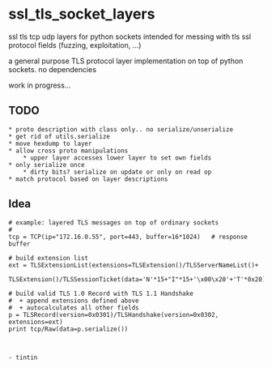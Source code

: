 ssl_tls_socket_layers
=====================

ssl tls tcp udp layers for python sockets intended for messing with tls ssl protocol fields (fuzzing, exploitation, ...)


a general purpose TLS protocol layer implementation on top of python sockets.
no dependencies


work in progress...


TODO    
-----

	* proto description with class only.. no serialize/unserialize
	* get rid of utils.serialize
	* move hexdump to layer
	* allow cross proto manipulations
	    * upper layer accesses lower layer to set own fields
	* only serialize once
	    * dirty bits? serialize on update or only on read op
	* match protocol based on layer descriptions
    
    

 



Idea
-----
 

	# example: layered TLS messages on top of ordinary sockets
	#
	tcp = TCP(ip="172.16.0.55", port=443, buffer=16*1024)	# response buffer
	
	# build extension list
	ext = TLSExtensionList(extensions=TLSExtension()/TLSServerNameList()+
	                            TLSExtension()/TLSSessionTicket(data='N'*15+"I"*15+'\x00\x20'+'T'*0x20))
	
	# build valid TLS 1.0 Record with TLS 1.1 Handshake
	#  + append extensions defined above
	#  + autocalculates all other fields
	p = TLSRecord(version=0x0301)/TLSHandshake(version=0x0302, extensions=ext)
	print tcp/Raw(data=p.serialize())
	
	
	
 	- tintin

